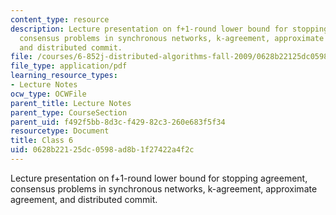 ```yaml
---
content_type: resource
description: Lecture presentation on f+1-round lower bound for stopping agreement,
  consensus problems in synchronous networks, k-agreement, approximate agreement,
  and distributed commit.
file: /courses/6-852j-distributed-algorithms-fall-2009/0628b22125dc0598ad8b1f27422a4f2c_MIT6_852JF09_lec06.pdf
file_type: application/pdf
learning_resource_types:
- Lecture Notes
ocw_type: OCWFile
parent_title: Lecture Notes
parent_type: CourseSection
parent_uid: f492f5bb-8d3c-f429-82c3-260e683f5f34
resourcetype: Document
title: Class 6
uid: 0628b221-25dc-0598-ad8b-1f27422a4f2c
---
```

Lecture presentation on f+1-round lower bound for stopping agreement, consensus problems in synchronous networks, k-agreement, approximate agreement, and distributed commit.


